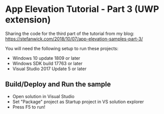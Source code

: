 # App Elevation Tutorial - Part 3 (UWP extension)

Sharing the code for the third part of the tutorial from my blog: https://stefanwick.com/2018/10/07/app-elevation-samples-part-3/

You will need the following setup to run these projects:
- Windows 10 update 1809 or later
- Windows SDK build 17763 or later
- Visual Studio 2017 Update 5 or later


Build/Deploy and Run the sample
-------------------------------
- Open solution in Visual Studio
- Set "Package" project as Startup project in VS solution explorer
- Press F5 to run!
